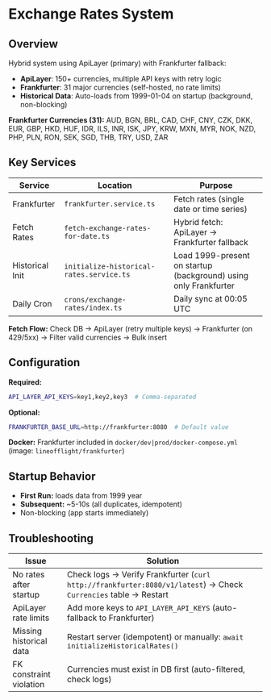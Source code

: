 # Exchange Rates System

## Overview

Hybrid system using ApiLayer (primary) with Frankfurter fallback:

- **ApiLayer**: 150+ currencies, multiple API keys with retry logic
- **Frankfurter**: 31 major currencies (self-hosted, no rate limits)
- **Historical Data**: Auto-loads from 1999-01-04 on startup (background, non-blocking)

**Frankfurter Currencies (31):** AUD, BGN, BRL, CAD, CHF, CNY, CZK, DKK, EUR, GBP, HKD, HUF, IDR, ILS, INR, ISK, JPY, KRW, MXN, MYR, NOK, NZD, PHP, PLN, RON, SEK, SGD, THB, TRY, USD, ZAR

## Key Services

| Service         | Location                                 | Purpose                                                          |
| --------------- | ---------------------------------------- | ---------------------------------------------------------------- |
| Frankfurter     | `frankfurter.service.ts`                 | Fetch rates (single date or time series)                         |
| Fetch Rates     | `fetch-exchange-rates-for-date.ts`       | Hybrid fetch: ApiLayer → Frankfurter fallback                    |
| Historical Init | `initialize-historical-rates.service.ts` | Load 1999-present on startup (background) using only Frankfurter |
| Daily Cron      | `crons/exchange-rates/index.ts`          | Daily sync at 00:05 UTC                                          |

**Fetch Flow:** Check DB → ApiLayer (retry multiple keys) → Frankfurter (on 429/5xx) → Filter valid currencies → Bulk insert

## Configuration

**Required:**

```bash
API_LAYER_API_KEYS=key1,key2,key3  # Comma-separated
```

**Optional:**

```bash
FRANKFURTER_BASE_URL=http://frankfurter:8080  # Default value
```

**Docker:** Frankfurter included in `docker/dev|prod/docker-compose.yml` (image: `lineofflight/frankfurter`)

## Startup Behavior

- **First Run:** loads data from 1999 year
- **Subsequent:** ~5-10s (all duplicates, idempotent)
- Non-blocking (app starts immediately)

## Troubleshooting

| Issue                   | Solution                                                                                                        |
| ----------------------- | --------------------------------------------------------------------------------------------------------------- |
| No rates after startup  | Check logs → Verify Frankfurter (`curl http://frankfurter:8080/v1/latest`) → Check `Currencies` table → Restart |
| ApiLayer rate limits    | Add more keys to `API_LAYER_API_KEYS` (auto-fallback to Frankfurter)                                            |
| Missing historical data | Restart server (idempotent) or manually: `await initializeHistoricalRates()`                                    |
| FK constraint violation | Currencies must exist in DB first (auto-filtered, check logs)                                                   |
